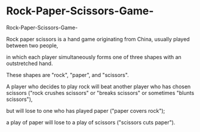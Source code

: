 # Rock-Paper-Scissors-Game-
Rock-Paper-Scissors-Game-

Rock paper scissors is a hand game originating from China, usually played between two people,

in which each player simultaneously forms one of three shapes with an outstretched hand.

These shapes are "rock", "paper", and "scissors".



A player who decides to play rock will beat another player who has chosen scissors ("rock crushes scissors" or "breaks scissors" or sometimes "blunts scissors"), 

but will lose to one who has played paper ("paper covers rock");

a play of paper will lose to a play of scissors ("scissors cuts paper").
